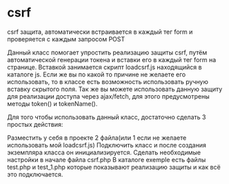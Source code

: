 # csrf

csrf защита, автоматически встраивается в каждый тег form и проверяется с каждым запросом POST

Данный класс помогает упростить реализацию защиты csrf, путём автоматической генерации токена и вставки его в каждый тег form на странице. 
Вставкой занимается скрипт loadcsrf.js находящийся в каталоге js. 
Если же вы по какой то причине не желаете его использовать, то в классе есть возможность использовать ручную вставку скрытого поля. 
Так же вы можете использовать данную защиту для реализации доступа через ajax/fetch, для этого предусмотрены методы token() и tokenName().

Для того чтобы использовать данный класс, достаточно сделать 3 простых действия:

Разместить у себя в проекте 2 файла(или 1 если не желаете использовать мой loadcsrf.js)
Подключить класс и после создания экземпляра класса он инициализируется.
Сделать необходимые настройки в начале файла csrf.php
В каталоге exemple есть файлы test.php и test_1.php которые показывают реализацию защиты и как всё это подключается.
